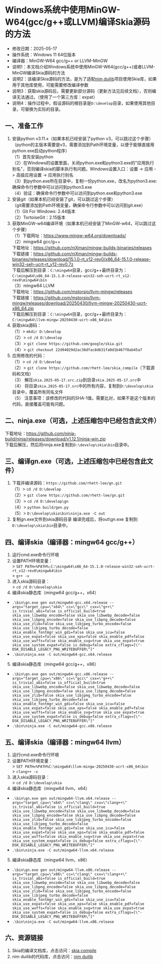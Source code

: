 # Windows系统中使用MinGW-W64(gcc/g++或LLVM)编译Skia源码的方法 - 修改日期：2025-05-17 - 操作系统：Windows 11 64位版本 - 编译器：MinGW-W64 gcc/g++ or LLVM-MinGW - 说明1：本文档介绍Windows系统中使用MinGW-W64(gcc/g++)或者LLVM-MinGW编译Skia源码的方法 - 说明2：该编译Skia源码的方法，是为了适配[nim duilib](https://github.com/rhett-lee/nim_duilib)项目使用Skia库，如果用于其他库使用，可能需要修改编译参数 - 说明3：获取skia源码后，需要更新部分源码（更新方法见后续文档），否则编译无法通过。（使用了一个第三方库：expat） - 说明4：操作过程中，假设源码的根目录是`D:\develop`目录，如果使用其他目录，可替换为实际的目录。## 一、准备工作1. 安装python v3.11.x（如果本机已经安装了python v3，可以跳过这个步骤）    （python的主版本需要是v3，需要添加到Path环境变量，以便于能够直接用python.exe启动python程序）    （1）首先安装python    （2）在Windows的设置里面，关闭python.exe和python3.exe的"应用执行别名"，否则编译skia的脚本执行有问题。Windows设置入口：设置 -> 应用 -> 高级应用设置 -> 应用执行别名    （3）到python.exe所在目录中，复制一份python.exe，改名为python3.exe: 确保命令行参数中可以访问到python3.exe   （4）验证：确保命令行参数中可以访问到python.exe和python3.exe    2. 安装git（如果本机已经安装了git，可以跳过这个步骤）    （git需要添加到Path环境变量，确保命令行参数中可以访问到git.exe）    （1）Git For Windows: 2.44版本    （2）TortoiseGit：2.15版本    3. 获取MinGW-w64编译环境（如果本机已经安装了MinGW-w64，可以跳过这个步骤）    （1）下载网址：https://www.mingw-w64.org/downloads/    （2）mingw64 gcc/g++         下载地址：https://github.com/niXman/mingw-builds-binaries/releases         下载链接：https://github.com/niXman/mingw-builds-binaries/releases/download/15.1.0-rt_v12-rev0/x86_64-15.1.0-release-win32-seh-ucrt-rt_v12-rev0.7z         下载后解压到目录：`C:\mingw64`目录，gcc/g++最终目录为：`C:\mingw64\x86_64-15.1.0-release-win32-seh-ucrt-rt_v12-rev0\mingw64\bin`    （3）mingw64 LLVM         下载地址：https://github.com/mstorsjo/llvm-mingw/releases         下载链接：https://github.com/mstorsjo/llvm-mingw/releases/download/20250430/llvm-mingw-20250430-ucrt-x86_64.zip         下载后解压到目录：`C:\mingw64`目录，gcc/g++最终目录为：`C:\mingw64\llvm-mingw-20250430-ucrt-x86_64\bin`    4. 获取skia源码：    （1）\> `mkdir D:\develop`    （2）\> `cd /d D:\develop`    （3）\> `git clone https://github.com/google/skia.git`    （4）\> `git checkout 22d94029d2ac36dfac8d631fa0d1b467f0ab45a7`       5. 应用修改的代码：    （1）\> `cd /d D:\develop`    （2）\> `git clone https://github.com/rhett-lee/skia_compile`（下载源码和文档）    （3） 解压`skia.2025-05-17.src.zip`到目录`skia.2025-05-17.src`中    （4） 将目录`skia.2025-05-17.src`中的所有内容，复制到`D:\develop\skia`目录中，覆盖所有同名文件    （5） 注意事项：该修改的代码的SHA-1值，需要比对，如果不是这个版本的代码，直接覆盖可能有问题。    ## 二、ninja.exe（可选，上述压缩包中已经包含此文件）   下载地址：https://github.com/ninja-build/ninja/releases/download/v1.12.1/ninja-win.zip       下载后解压，然后将ninja.exe复制到`D:\develop\skia\bin`目录中。   ## 三、编译gn.exe（可选，上述压缩包中已经包含此文件）1. 下载并编译源码：`https://github.com/rhett-lee/gn.git`    （1）\> `cd /d D:\develop`    （2）\> `git clone https://github.com/rhett-lee/gn.git`    （3）\> `cd /d D:\develop\gn`    （4）\> `python build/gen.py`    （5）\> `D:\develop\skia\bin\ninja.exe -C out`    2. 复制gn.exe文件到skia源码目录   编译完成后，将out\gn.exe 复制到`D:\develop\skia\bin`目录中。## 四、编译skia（编译器：mingw64 gcc/g++）1. 运行cmd.exe命令行环境 2. 设置PATH环境变量：    \> `SET PATH=%PATH%;C:\mingw64\x86_64-15.1.0-release-win32-seh-ucrt-rt_v12-rev0\mingw64\bin`    \> `g++ -v` 3. 进入skia源码目录：    \> `cd /d D:\develop\skia` 4. 编译skia静态库（mingw64 gcc/g++，x64）     - `.\bin\gn.exe gen out/mingw64-gcc.x64.release --args="target_cpu=\"x64\" cc=\"gcc\" cxx=\"g++\" is_trivial_abi=false is_official_build=true skia_use_libwebp_encode=false skia_use_libwebp_decode=false skia_use_libpng_encode=false skia_use_libpng_decode=false skia_use_zlib=false skia_use_libjpeg_turbo_encode=false skia_use_libjpeg_turbo_decode=false skia_enable_fontmgr_win_gdi=false skia_use_icu=false skia_use_expat=false skia_use_xps=false skia_enable_pdf=false skia_use_wuffs=false skia_enable_svg=true skia_use_expat=true skia_use_system_expat=false is_debug=false extra_cflags=[\"-DSK_DISABLE_LEGACY_PNG_WRITEBUFFER\"]"`     - `.\bin\ninja.exe -C out/mingw64-gcc.x64.release`5. 编译skia静态库（mingw64 gcc/g++，x86）     - `.\bin\gn.exe gen out/mingw64-gcc.x86.release --args="target_cpu=\"x86\" cc=\"gcc\" cxx=\"g++\" is_trivial_abi=false is_official_build=true skia_use_libwebp_encode=false skia_use_libwebp_decode=false skia_use_libpng_encode=false skia_use_libpng_decode=false skia_use_zlib=false skia_use_libjpeg_turbo_encode=false skia_use_libjpeg_turbo_decode=false skia_enable_fontmgr_win_gdi=false skia_use_icu=false skia_use_expat=false skia_use_xps=false skia_enable_pdf=false skia_use_wuffs=false skia_enable_svg=true skia_use_expat=true skia_use_system_expat=false is_debug=false extra_cflags=[\"-DSK_DISABLE_LEGACY_PNG_WRITEBUFFER\"]"`     - `.\bin\ninja.exe -C out/mingw64-gcc.x86.release`    ## 五、编译skia（编译器：mingw64 llvm）    1. 运行cmd.exe命令行环境 2. 设置PATH环境变量：    \> `SET PATH=%PATH%C:\mingw64\llvm-mingw-20250430-ucrt-x86_64\bin`    \> `clang++ -v` 3. 进入skia源码目录：    \> `cd /d D:\develop\skia`     4. 编译skia静态库（mingw64 llvm，x64）     - `.\bin\gn.exe gen out/mingw64-llvm.x64.release --args="target_cpu=\"x64\" cc=\"clang\" cxx=\"clang++\" is_trivial_abi=false is_official_build=true skia_use_libwebp_encode=false skia_use_libwebp_decode=false skia_use_libpng_encode=false skia_use_libpng_decode=false skia_use_zlib=false skia_use_libjpeg_turbo_encode=false skia_use_libjpeg_turbo_decode=false skia_enable_fontmgr_win_gdi=false skia_use_icu=false skia_use_expat=false skia_use_xps=false skia_enable_pdf=false skia_use_wuffs=false skia_enable_svg=true skia_use_expat=true skia_use_system_expat=false is_debug=false extra_cflags=[\"-DSK_DISABLE_LEGACY_PNG_WRITEBUFFER\"]"`     - `.\bin\ninja.exe -C out/mingw64-llvm.x64.release`5. 编译skia静态库（mingw64 llvm，x86）     - `.\bin\gn.exe gen out/mingw64-llvm.x86.release --args="target_cpu=\"x86\" cc=\"clang\" cxx=\"clang++\" is_trivial_abi=false is_official_build=true skia_use_libwebp_encode=false skia_use_libwebp_decode=false skia_use_libpng_encode=false skia_use_libpng_decode=false skia_use_zlib=false skia_use_libjpeg_turbo_encode=false skia_use_libjpeg_turbo_decode=false skia_enable_fontmgr_win_gdi=false skia_use_icu=false skia_use_expat=false skia_use_xps=false skia_enable_pdf=false skia_use_wuffs=false skia_enable_svg=true skia_use_expat=true skia_use_system_expat=false is_debug=false extra_cflags=[\"-DSK_DISABLE_LEGACY_PNG_WRITEBUFFER\"]"`     - `.\bin\ninja.exe -C out/mingw64-llvm.x86.release`    ## 六、资源链接1. Skia的编译文档库，点击访问：[skia compile](https://github.com/rhett-lee/skia_compile) 2. nim duilib的代码库，点击访问：[nim duilib](https://github.com/rhett-lee/nim_duilib) 